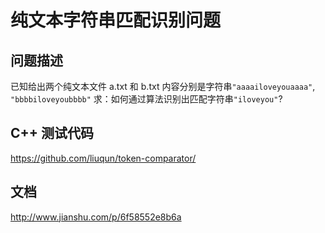 # 纯文本字符串匹配识别问题

## 问题描述

已知给出两个纯文本文件 a.txt 和 b.txt
内容分别是字符串`"aaaailoveyouaaaa"`, `"bbbbiloveyoubbbb"`
求：如何通过算法识别出匹配字符串`"iloveyou"`?

## C++ 测试代码
https://github.com/liuqun/token-comparator/

## 文档
http://www.jianshu.com/p/6f58552e8b6a
